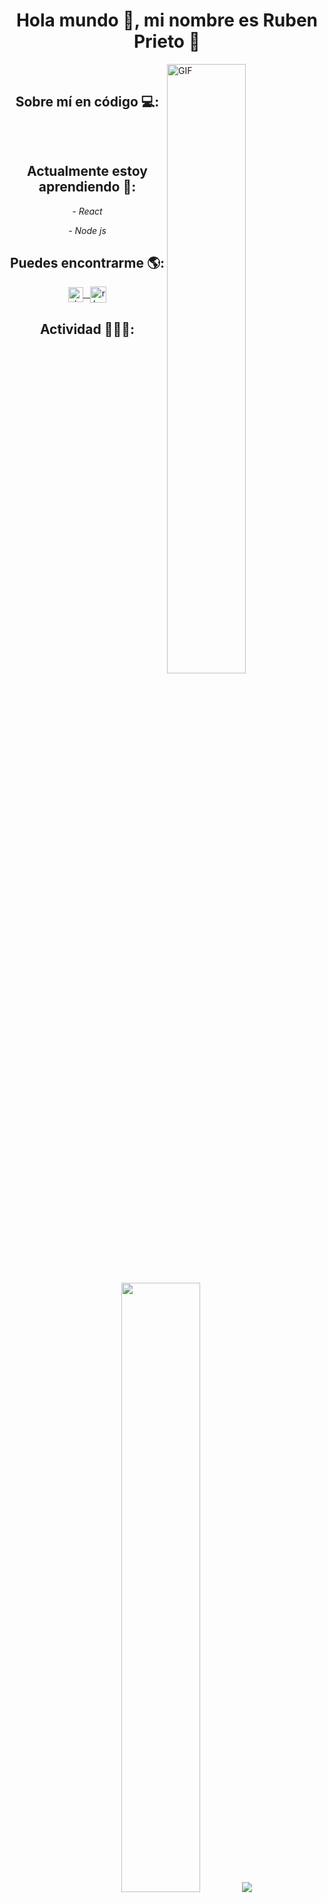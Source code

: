 <h1 align="center">Hola mundo 👋, mi nombre es Ruben Prieto 👨</h1>

<img align="right" width="50%" alt="GIF" src="https://media.giphy.com/media/836HiJc7pgzy8iNXCn/giphy.gif" />

<br>
<h2 align="center">Sobre mí en código 💻:</h2>

```

```
<br>
<h2 align="center">Actualmente estoy aprendiendo 📖:</h2>

<p align="center"><i>- React</i></p>
<p align="center"><i>- Node js</i></p>

<h2 align="center">Puedes encontrarme 🌎:</h2>

<div align="center">
  <a href="https://www.linkedin.com/in/rbenprieto/">
    <img align="center" alt="rbenprieto | Linkedin" width="24px" src="https://github.com/TheDudeThatCode/TheDudeThatCode/blob/master/Assets/Linkedin.svg" />
  </a>
 
  <a href="mailto:rbenprieto@outlook.com">
    &nbsp
    <img align="center" alt="rbenprieto | Outlook" width="26px" src="https://github.com/TheDudeThatCode/TheDudeThatCode/blob/master/Assets/Outlook.svg" />
  </a>
</div>

<h2 align="center">Actividad 👨🏼‍💻:</h2>

<div align="center">
 <img width="50%" src="https://github-readme-stats.vercel.app/api?username=rbenprieto&show_icons=true&hide_border=true" />
 <img src="https://github-readme-stats.vercel.app/api/top-langs/?username=rbenprieto&layout=compact&hide_border=true" /> 
</div>
